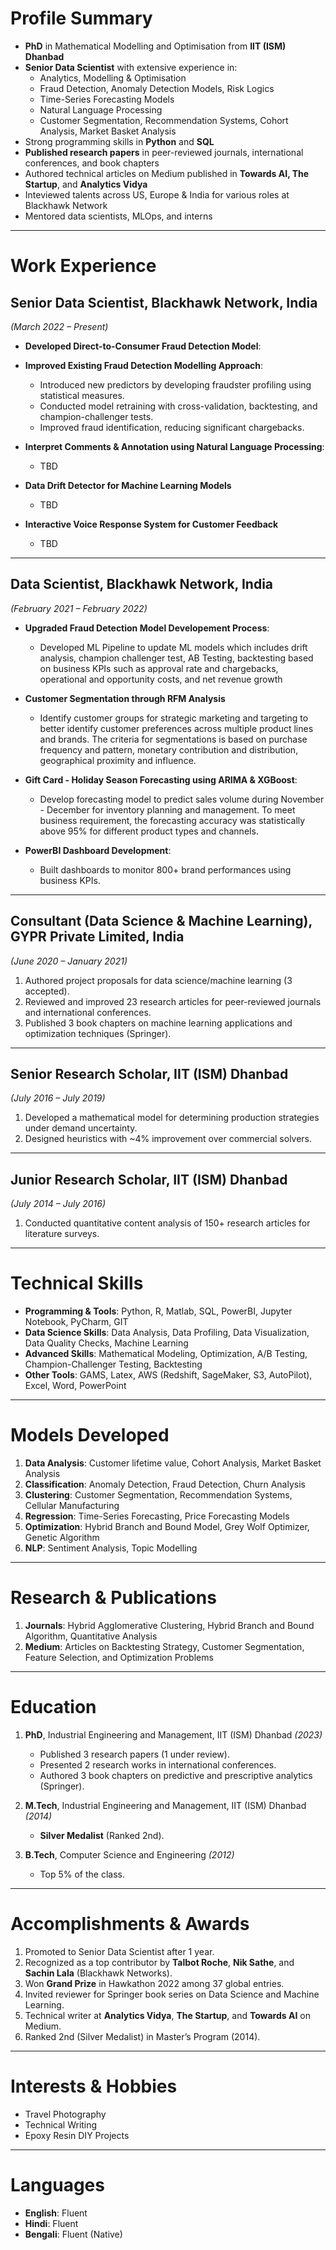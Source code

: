 # **Profile Summary**
- **PhD** in Mathematical Modelling and Optimisation from **IIT (ISM) Dhanbad**  
- **Senior Data Scientist** with extensive experience in:  
  - Analytics, Modelling & Optimisation  
  - Fraud Detection, Anomaly Detection Models, Risk Logics
  - Time-Series Forecasting Models  
  - Natural Language Processing  
  - Customer Segmentation, Recommendation Systems, Cohort Analysis, Market Basket Analysis  
- Strong programming skills in **Python** and **SQL**  
- **Published research papers** in peer-reviewed journals, international conferences, and book chapters
- Authored technical articles on Medium published in **Towards AI, The Startup**, and **Analytics Vidya**
- Inteviewed talents across US, Europe & India for various roles at Blackhawk Network
- Mentored data scientists, MLOps, and interns  

---

# **Work Experience**

## **Senior Data Scientist**, Blackhawk Network, India  
*(March 2022 – Present)*  

- **Developed Direct-to-Consumer Fraud Detection Model**:



- **Improved Existing Fraud Detection Modelling Approach**:  
   - Introduced new predictors by developing fraudster profiling using statistical measures.  
   - Conducted model retraining with cross-validation, backtesting, and champion-challenger tests.  
   - Improved fraud identification, reducing significant chargebacks.  



- **Interpret Comments & Annotation using Natural Language Processing**:  
   - TBD

- **Data Drift Detector for Machine Learning Models**
   - TBD

 - **Interactive Voice Response System for Customer Feedback**
   - TBD

---

## **Data Scientist**, Blackhawk Network, India  
*(February 2021 – February 2022)*  
- **Upgraded Fraud Detection Model Developement Process**:  
   - Developed ML Pipeline to update ML models which includes drift analysis, champion challenger test, AB Testing, backtesting based on business KPIs such as approval rate and chargebacks, operational and opportunity costs, and net revenue growth

- **Customer Segmentation through RFM Analysis**
  - Identify customer groups for strategic marketing and targeting to better identify customer preferences across multiple product lines and brands. The criteria for segmentations is based on purchase frequency and pattern, monetary contribution and distribution, geographical proximity and influence.

- **Gift Card - Holiday Season Forecasting using ARIMA & XGBoost**:  
  - Develop forecasting model to predict sales volume during November - December for inventory planning and management. To meet business requirement, the forecasting accuracy was statistically above 95% for different product types and channels.

- **PowerBI Dashboard Development**:  
   - Built dashboards to monitor 800+ brand performances using business KPIs. 

---

## **Consultant (Data Science & Machine Learning)**, GYPR Private Limited, India  
*(June 2020 – January 2021)*  
1. Authored project proposals for data science/machine learning (3 accepted).  
2. Reviewed and improved 23 research articles for peer-reviewed journals and international conferences.  
3. Published 3 book chapters on machine learning applications and optimization techniques (Springer).  

---

## **Senior Research Scholar**, IIT (ISM) Dhanbad  
*(July 2016 – July 2019)*  
1. Developed a mathematical model for determining production strategies under demand uncertainty.  
2. Designed heuristics with ~4% improvement over commercial solvers.  

---

## **Junior Research Scholar**, IIT (ISM) Dhanbad  
*(July 2014 – July 2016)*  
1. Conducted quantitative content analysis of 150+ research articles for literature surveys.  

---

# **Technical Skills**
- **Programming & Tools**: Python, R, Matlab, SQL, PowerBI, Jupyter Notebook, PyCharm, GIT  
- **Data Science Skills**: Data Analysis, Data Profiling, Data Visualization, Data Quality Checks, Machine Learning  
- **Advanced Skills**: Mathematical Modeling, Optimization, A/B Testing, Champion-Challenger Testing, Backtesting  
- **Other Tools**: GAMS, Latex, AWS (Redshift, SageMaker, S3, AutoPilot), Excel, Word, PowerPoint  

---

# **Models Developed**
1. **Data Analysis**: Customer lifetime value, Cohort Analysis, Market Basket Analysis  
2. **Classification**: Anomaly Detection, Fraud Detection, Churn Analysis  
3. **Clustering**: Customer Segmentation, Recommendation Systems, Cellular Manufacturing  
4. **Regression**: Time-Series Forecasting, Price Forecasting Models  
5. **Optimization**: Hybrid Branch and Bound Model, Grey Wolf Optimizer, Genetic Algorithm  
6. **NLP**: Sentiment Analysis, Topic Modelling  

---

# **Research & Publications**
1. **Journals**: Hybrid Agglomerative Clustering, Hybrid Branch and Bound Algorithm, Quantitative Analysis  
2. **Medium**: Articles on Backtesting Strategy, Customer Segmentation, Feature Selection, and Optimization Problems  

---

# **Education**
1. **PhD**, Industrial Engineering and Management, IIT (ISM) Dhanbad *(2023)*  
   - Published 3 research papers (1 under review).  
   - Presented 2 research works in international conferences.  
   - Authored 3 book chapters on predictive and prescriptive analytics (Springer).  

2. **M.Tech**, Industrial Engineering and Management, IIT (ISM) Dhanbad *(2014)*  
   - **Silver Medalist** (Ranked 2nd).  

3. **B.Tech**, Computer Science and Engineering *(2012)*  
   - Top 5% of the class.  

---

# **Accomplishments & Awards**
1. Promoted to Senior Data Scientist after 1 year.  
2. Recognized as a top contributor by **Talbot Roche**, **Nik Sathe**, and **Sachin Lala** (Blackhawk Networks).  
3. Won **Grand Prize** in Hawkathon 2022 among 37 global entries.  
4. Invited reviewer for Springer book series on Data Science and Machine Learning.  
5. Technical writer at **Analytics Vidya**, **The Startup**, and **Towards AI** on Medium.  
6. Ranked 2nd (Silver Medalist) in Master’s Program (2014).  

---

# **Interests & Hobbies**
- Travel Photography  
- Technical Writing  
- Epoxy Resin DIY Projects  

---

# **Languages**
- **English**: Fluent  
- **Hindi**: Fluent  
- **Bengali**: Fluent (Native)  
